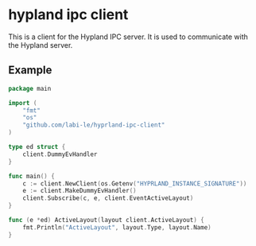 # hypland ipc client

This is a client for the Hypland IPC server. It is used to communicate with the Hypland server.

## Example

```go
package main

import (
	"fmt"
	"os"
	"github.com/labi-le/hyprland-ipc-client"
)

type ed struct {
	client.DummyEvHandler
}

func main() {
	c := client.NewClient(os.Getenv("HYPRLAND_INSTANCE_SIGNATURE"))
	e := client.MakeDummyEvHandler()
	client.Subscribe(c, e, client.EventActiveLayout)
}

func (e *ed) ActiveLayout(layout client.ActiveLayout) {
	fmt.Println("ActiveLayout", layout.Type, layout.Name)
}

```
